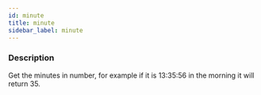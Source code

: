 ```yaml
---
id: minute
title: minute
sidebar_label: minute
---
```


### Description

Get the minutes in number, for example if it is 13:35:56 in the morning it will return 35.